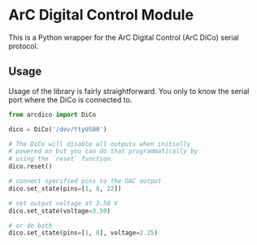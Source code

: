 # ArC Digital Control Module

This is a Python wrapper for the ArC Digital Control (ArC DiCo) serial protocol.

## Usage

Usage of the library is fairly straightforward. You only to know the serial
port where the DiCo is connected to.

```python
from arcdico import DiCo

dico = DiCo('/dev/ttyUSB0')

# The DiCo will disable all outputs when initially
# powered on but you can do that programmatically by
# using the `reset` function.
dico.reset()

# connect specified pins to the DAC output
dico.set_state(pins=[1, 8, 22])

# set output voltage at 3.50 V
dico.set_state(voltage=3.50)

# or do both
dico.set_state(pins=[1, 8], voltage=2.25)
```
